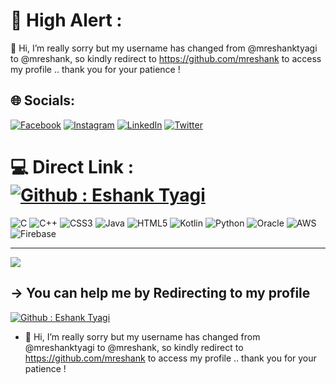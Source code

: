 # 💫 High Alert :
👋 Hi, I’m really sorry but my username has changed from @mreshanktyagi to @mreshank, so kindly redirect to https://github.com/mreshank to access my profile .. thank you for your patience !


## 🌐 Socials:
[![Facebook](https://img.shields.io/badge/Facebook-%231877F2.svg?logo=Facebook&logoColor=white)](https://facebook.com/mreshanktyagi) [![Instagram](https://img.shields.io/badge/Instagram-%23E4405F.svg?logo=Instagram&logoColor=white)](https://instagram.com/https://instagram.com/mreshank) [![LinkedIn](https://img.shields.io/badge/LinkedIn-%230077B5.svg?logo=linkedin&logoColor=white)](https://linkedin.com/in/mreshank) [![Twitter](https://img.shields.io/badge/Twitter-%231DA1F2.svg?logo=Twitter&logoColor=white)](https://twitter.com/mreshank) 

# 💻 Direct Link [](https://github.com/mreshank) : [![Github : Eshank Tyagi](https://img.shields.io/badge/GitHub%20:%20Eshank%20Tyagi-8A2BE2?style=social&logo=github&link=https%3A%2F%2Fgithub.com%2Fmreshank)](https://github.com/mreshank) 
![C](https://img.shields.io/badge/c-%2300599C.svg?style=for-the-badge&logo=c&logoColor=white) ![C++](https://img.shields.io/badge/c++-%2300599C.svg?style=for-the-badge&logo=c%2B%2B&logoColor=white) ![CSS3](https://img.shields.io/badge/css3-%231572B6.svg?style=for-the-badge&logo=css3&logoColor=white) ![Java](https://img.shields.io/badge/java-%23ED8B00.svg?style=for-the-badge&logo=java&logoColor=white) ![HTML5](https://img.shields.io/badge/html5-%23E34F26.svg?style=for-the-badge&logo=html5&logoColor=white) ![Kotlin](https://img.shields.io/badge/kotlin-%230095D5.svg?style=for-the-badge&logo=kotlin&logoColor=white) ![Python](https://img.shields.io/badge/python-3670A0?style=for-the-badge&logo=python&logoColor=ffdd54) ![Oracle](https://img.shields.io/badge/Oracle-F80000?style=for-the-badge&logo=oracle&logoColor=white) ![AWS](https://img.shields.io/badge/AWS-%23FF9900.svg?style=for-the-badge&logo=amazon-aws&logoColor=white) ![Firebase](https://img.shields.io/badge/firebase-%23039BE5.svg?style=for-the-badge&logo=firebase)

---
[![](https://visitcount.itsvg.in/api?id=mreshanktyagi&icon=0&color=0)](https://visitcount.itsvg.in)

  ## -> You can help me by Redirecting to my profile
  [![Github : Eshank Tyagi](https://img.shields.io/badge/GitHub%20:%20Eshank%20Tyagi-8A2BE2?style=social&logo=github&link=https%3A%2F%2Fgithub.com%2Fmreshank)](https://github.com/mreshank) 

  
<!-- Proudly created with GPRM ( https://gprm.itsvg.in ) -->



- 👋 Hi, I’m really sorry but my username has changed from @mreshanktyagi to @mreshank, so kindly redirect to https://github.com/mreshank to access my profile .. thank you for your patience !

<!---
mreshanktyagi/mreshanktyagi is a ✨ special ✨ repository because its `README.md` (this file) appears on your GitHub profile.
You can click the Preview link to take a look at your changes.
--->
